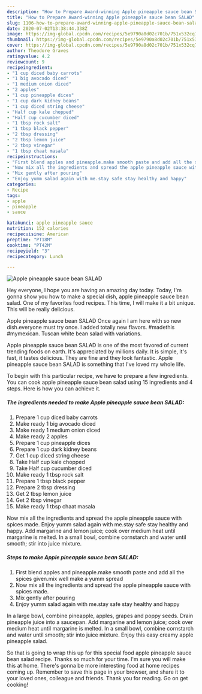 ```yaml
---
description: "How to Prepare Award-winning Apple pineapple sauce bean SALAD"
title: "How to Prepare Award-winning Apple pineapple sauce bean SALAD"
slug: 1106-how-to-prepare-award-winning-apple-pineapple-sauce-bean-salad
date: 2020-07-02T13:38:44.338Z
image: https://img-global.cpcdn.com/recipes/5e9790a8d02c701b/751x532cq70/apple-pineapple-sauce-bean-salad-recipe-main-photo.jpg
thumbnail: https://img-global.cpcdn.com/recipes/5e9790a8d02c701b/751x532cq70/apple-pineapple-sauce-bean-salad-recipe-main-photo.jpg
cover: https://img-global.cpcdn.com/recipes/5e9790a8d02c701b/751x532cq70/apple-pineapple-sauce-bean-salad-recipe-main-photo.jpg
author: Theodore Graves
ratingvalue: 4.2
reviewcount: 9
recipeingredient:
- "1 cup diced baby carrots"
- "1 big avocado diced"
- "1 medium onion diced"
- "2 apples"
- "1 cup pineapple dices"
- "1 cup dark kidney beans"
- "1 cup diced string cheese"
- "Half cup kale chopped"
- "Half cup cucumber diced"
- "1 tbsp rock salt"
- "1 tbsp black pepper"
- "2 tbsp dressing"
- "2 tbsp lemon juice"
- "2 tbsp vinegar"
- "1 tbsp chaat masala"
recipeinstructions:
- "First blend apples and pineapple.make smooth paste and add all the spices given.mix well make a yumm spread"
- "Now mix all the ingredients and spread the apple pineapple sauce with spices made."
- "Mix gently after pouring"
- "Enjoy yumm salad again with me.stay safe stay healthy and happy"
categories:
- Recipe
tags:
- apple
- pineapple
- sauce

katakunci: apple pineapple sauce 
nutrition: 152 calories
recipecuisine: American
preptime: "PT18M"
cooktime: "PT42M"
recipeyield: "3"
recipecategory: Lunch

---
```



![Apple pineapple sauce bean SALAD](https://img-global.cpcdn.com/recipes/5e9790a8d02c701b/751x532cq70/apple-pineapple-sauce-bean-salad-recipe-main-photo.jpg)

Hey everyone, I hope you are having an amazing day today. Today, I'm gonna show you how to make a special dish, apple pineapple sauce bean salad. One of my favorites food recipes. This time, I will make it a bit unique. This will be really delicious.

Apple pineapple sauce bean SALAD Once again I am here with so new dish.everyone must try once. I added totally new flavors. #madethis #mymexican. Tuscan white bean salad with variations.

Apple pineapple sauce bean SALAD is one of the most favored of current trending foods on earth. It's appreciated by millions daily. It is simple, it's fast, it tastes delicious. They are fine and they look fantastic. Apple pineapple sauce bean SALAD is something that I've loved my whole life.


To begin with this particular recipe, we have to prepare a few ingredients. You can cook apple pineapple sauce bean salad using 15 ingredients and 4 steps. Here is how you can achieve it.

<!--inarticleads1-->

##### The ingredients needed to make Apple pineapple sauce bean SALAD:

1. Prepare 1 cup diced baby carrots
1. Make ready 1 big avocado diced
1. Make ready 1 medium onion diced
1. Make ready 2 apples
1. Prepare 1 cup pineapple dices
1. Prepare 1 cup dark kidney beans
1. Get 1 cup diced string cheese
1. Take Half cup kale chopped
1. Take Half cup cucumber diced
1. Make ready 1 tbsp rock salt
1. Prepare 1 tbsp black pepper
1. Prepare 2 tbsp dressing
1. Get 2 tbsp lemon juice
1. Get 2 tbsp vinegar
1. Make ready 1 tbsp chaat masala


Now mix all the ingredients and spread the apple pineapple sauce with spices made. Enjoy yumm salad again with me.stay safe stay healthy and happy. Add margarine and lemon juice; cook over medium heat until margarine is melted. In a small bowl, combine cornstarch and water until smooth; stir into juice mixture. 

<!--inarticleads2-->

##### Steps to make Apple pineapple sauce bean SALAD:

1. First blend apples and pineapple.make smooth paste and add all the spices given.mix well make a yumm spread
1. Now mix all the ingredients and spread the apple pineapple sauce with spices made.
1. Mix gently after pouring
1. Enjoy yumm salad again with me.stay safe stay healthy and happy


In a large bowl, combine pineapple, apples, grapes and poppy seeds. Drain pineapple juice into a saucepan. Add margarine and lemon juice; cook over medium heat until margarine is melted. In a small bowl, combine cornstarch and water until smooth; stir into juice mixture. Enjoy this easy creamy apple pineapple salad. 

So that is going to wrap this up for this special food apple pineapple sauce bean salad recipe. Thanks so much for your time. I'm sure you will make this at home. There's gonna be more interesting food at home recipes coming up. Remember to save this page in your browser, and share it to your loved ones, colleague and friends. Thank you for reading. Go on get cooking!
